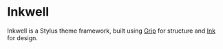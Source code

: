 Inkwell
=========

Inkwell is a Stylus theme framework, built using [Grip](https://github.com/rosshadden/grip) for structure and [Ink](https://github.com/rosshadden/ink) for design.